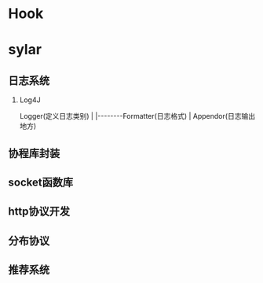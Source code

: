 # Hook
# sylar

## 日志系统
1)
	Log4J

	Logger(定义日志类别)
		|
		|--------Formatter(日志格式)
		|
	Appendor(日志输出地方)

## 协程库封装

## socket函数库

## http协议开发

## 分布协议

## 推荐系统
